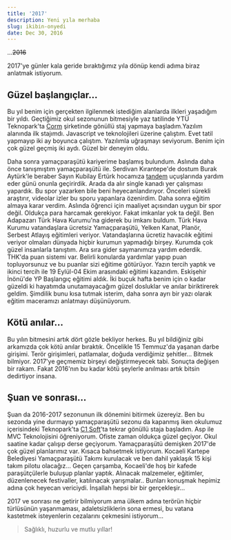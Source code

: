 ```yaml
---
title: '2017'
description: Yeni yıla merhaba
slug: ikibin-onyedi
date: Dec 30, 2016
---
```


...~~2016~~

2017'ye günler kala geride bıraktığımız yıla dönüp kendi adıma biraz anlatmak istiyorum.

## Güzel başlangıçlar...

Bu yıl benim için gerçekten ilgilenmek istediğim alanlarda ilkleri yaşadığım bir yıldı. Geçtiğimiz okul sezonunun bitmesiyle yaz tatilinde YTÜ Teknopark'ta [Corm](http://www.corm.com.tr/) şirketinde gönüllü staj yapmaya başladım.Yazılım alanında ilk stajımdı. Javascript ve teknolojileri üzerine çalıştım. Evet tatil yapmayıp iki ay boyunca çalıştım. Yazılımla uğraşmayı seviyorum. Benim için çok güzel geçmiş iki aydı. Güzel bir deneyim oldu.

Daha sonra yamaçparaşütü kariyerime başlamış bulundum. Aslında daha önce tanışmıştım yamaçparaşütü ile. Serdivan Kırantepe'de dostum Burak Aytürk'le beraber Sayın Kubilay Ertürk hocamıza [tandem](https://www.facebook.com/mavikanatsakarya/?ref=ts&fref=ts) uçuşlarında yardım eder günü onunla geçirirdik. Arada da alır single kanadı yer çalışması yapardık. Bu spor yazarken bile beni heyecanlandırıyor. Önceleri sürekli araştırır, videolar izler bu sporu yapanlara özenirdim. Daha sonra eğitim almaya karar verdim. Aslında öğrenci için maaliyet açısından uygun bir spor değil. Oldukça para harcamak gerekiyor. Fakat imkanlar yok ta değil. Ben Adapazarı Türk Hava Kurumu'na giderek bu imkanı buldum. Türk Hava Kurumu vatandaşlara ücretsiz Yamaçparaşütü, Yelken Kanat, Planör, Serbest Atlayış eğitimleri veriyor. Vatandaşlarına ücretiz havacılık eğitimi veriyor olmaları dünyada hiçbir kurumun yapmadığı birşey. Kurumda çok güzel insanlarla tanıştım. Ara sıra gider saymanımıza yardım ederdik. THK'da puan sistemi var. Belirli konularda yardımlar yapıp puan topluyorsunuz ve bu puanlar sizi eğitime götürüyor. Yazın tercih yaptık ve ikinci tercih ile 19 Eylül-04 Ekim arasındaki eğitimi kazandım. Eskişehir İnönü'de YP Başlangıç eğitimi aldık. İki buçuk hafta benim için o kadar güzeldi ki hayatımda unutamayacağım güzel dosluklar ve anılar biriktirerek geldim. Şimdilik bunu kısa tutmak isterim, daha sonra ayrı bir yazı olarak eğitim maceramızı anlatmayı düşünüyorum.

## Kötü anılar...

Bu yılın bitmesini artık dört gözle bekliyor herkes. Bu yıl bildiğiniz gibi arkamızda çok kötü anılar bıraktık. Öncelikle 15 Temmuz'da yaşanan darbe girişimi. Terör girişimleri, patlamalar, doğuda verdiğimiz şehitler... Bitmek bilmiyor. 2017'ye geçmemiz birşeyi değiştirmeyecek tabi. Sonuçta değişen bir rakam. Fakat 2016'nın bu kadar kötü şeylerle anılması artık bitsin dedirtiyor insana.

## Şuan ve sonrası...

Şuan da 2016-2017 sezonunun ilk dönemini bitirmek üzereyiz. Ben bu sezonda yine durmayıp yamaçparaşütü sezonu da kapanmış iken okulumuz içerisindeki Teknopark'ta [C1 Soft](https://www.yuceyazilim.com.tr/)'ta tekrar gönüllü staja başladım. Asp ile MVC Teknolojisini öğreniyorum. Ofiste zaman oldukça güzel geçiyor. Okul saatine kadar çalışıp derse geçiyorum. Yamaçparaşütü demişken 2017'de çok güzel planlarımız var. Kısaca bahsetmek istiyorum. Kocaeli Kartepe Belediyesi Yamaçparaşütü Takımı kurulacak ve ben dahil yaklaşık 15 kişi takım pilotu olacağız... Geçen çarşamba, Kocaeli'de hoş bir kafede paraşütçülerle buluşup planlar yaptık. Alınacak malzemeler, eğitimler, düzenlenecek festivaller, katılınacak yarışmalar.. Bunları konuşmak hepimiz adına çok heyecan vericiydi. İnşallah hepsi bir bir gerçekleşir...

2017 ve sonrası ne getirir bilmiyorum ama ülkem adına terörün hiçbir türlüsünün yaşanmaması, adaletsizliklerin sona ermesi, bu vatana kastetmek isteyenlerin cezalarını çekmesini istiyorum...

> Sağlıklı, huzurlu ve mutlu yıllar!
